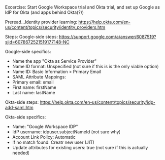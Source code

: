 Excercise: Start Google Workspace trial and Okta trial, and set up Google as IdP for Okta (and apps behind Okta(?))

Preread...Identity provider learning: https://help.okta.com/en-us/content/topics/security/identity_providers.htm

Steps:
Google-side steps: https://support.google.com/a/answer/6087519?sjid=6078672521519177148-NC

Google-side specifics:
- Name the app "Okta as Service Provider"
- Name ID format: Unspecified (not sure if this is is the only viable option)
- Name ID: Basic Information > Primary Email
- SAML Attribute Mappings:
- Primary email: email
- First name: firstName
- Last name: lastName

Okta-side steps: https://help.okta.com/en-us/content/topics/security/idp-add-saml.htm

Okta-side specifics:
- Name: "Google Workspace IDP"
- IdP username: idpuser.subjectNameId (not sure why)
- Account Link Policy: Automatic
- If no match found: Creatr new user (JIT)
- Update attributes for existing users: true (not sure if this is actually needed)